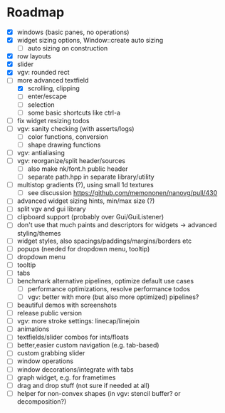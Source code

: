 # Roadmap

- [x] windows (basic panes, no operations)
- [x] widget sizing options, Window::create auto sizing
  - [ ] auto sizing on construction
- [x] row layouts
- [x] slider
- [x] vgv: rounded rect
- [ ] more advanced textfield
  - [x] scrolling, clipping
  - [ ] enter/escape
  - [ ] selection
  - [ ] some basic shortcuts like ctrl-a
- [ ] fix widget resizing todos
- [ ] vgv: sanity checking (with asserts/logs)
  - [ ] color functions, conversion
  - [ ] shape drawing functions
- [ ] vgv: antialiasing
- [ ] vgv: reorganize/split header/sources
  - [ ] also make nk/font.h public header
  - [ ] separate path.hpp in separate library/utility
- [ ] multistop gradients (?), using small 1d textures
  - [ ] see discussion https://github.com/memononen/nanovg/pull/430
- [ ] advanced widget sizing hints, min/max size (?)
- [ ] split vgv and gui library
- [ ] clipboard support (probably over Gui/GuiListener)
- [ ] don't use that much paints and descriptors for widgets
  -> advanced styling/themes
- [ ] widget styles, also spacings/paddings/margins/borders etc
- [ ] popups (needed for dropdown menu, tooltip)
- [ ] dropdown menu
- [ ] tooltip
- [ ] tabs
- [ ] benchmark alternative pipelines, optimize default use cases
  - [ ] performance optimizations, resolve performance todos
  - [ ] vgv: better with more (but also more optimized) pipelines?
- [ ] beautiful demos with screenshots
- [ ] release public version
- [ ] vgv: more stroke settings: linecap/linejoin
- [ ] animations
- [ ] textfields/slider combos for ints/floats
- [ ] better,easier custom navigation (e.g. tab-based)
- [ ] custom grabbing slider
- [ ] window operations
- [ ] window decorations/integrate with tabs
- [ ] graph widget, e.g. for frametimes
- [ ] drag and drop stuff (not sure if needed at all)
- [ ] helper for non-convex shapes (in vgv: stencil buffer? or decomposition?)
